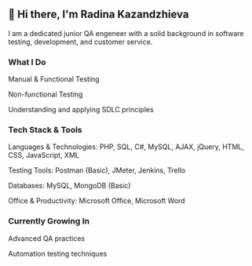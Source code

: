 ## 👋 Hi there, I'm Radina Kazandzhieva
I am a dedicated junior QA engeneer with a solid background in software testing, development, and customer service. 

### What I Do
Manual & Functional Testing

Non-functional Testing

Understanding and applying SDLC principles

### Tech Stack & Tools
Languages & Technologies: PHP, SQL, C#, MySQL, AJAX, jQuery, HTML, CSS, JavaScript, XML

Testing Tools: Postman (Basic), JMeter, Jenkins, Trello

Databases: MySQL, MongoDB (Basic)

Office & Productivity: Microsoft Office, Microsoft Word

### Currently Growing In
Advanced QA practices

Automation testing techniques
